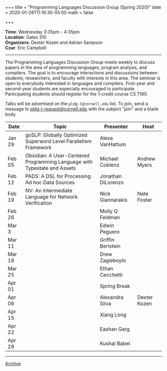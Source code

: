 +++
title = "Programming Languages Discussion Group (Spring 2020)"
date = 2020-01-28T11:16:30-05:00
math = false

+++

**Time**: Wednesday 3:35pm - 4:35pm <br/>
**Location**: Gates 310 <br/>
**Organizers**: Dexter Kozen and Adrian Sampson <br/>
**Czar**: Eric Campbell <br/>

---

The Programming Languages Discussion Group meets weekly to discuss papers in the area of programming languages, program analysis, and compilers. The goal is to encourage interactions and discussions between students, researchers, and faculty with interests in this area. The seminar is open to everybody interested in languages and compilers. First-year and second-year students are especially encouraged to participate. Participating students should register for the 1-credit course CS 7190.

Talks will be advertised on the `pldg-l@cornell.edu` list. To join, send a message to [pldg-l-request@cornell.edu][join-pldg] with the subject "join" and a blank body.


| Date            | Topic       | Presenter | Host |
|-----------------|-------------|-----------|------|
| Jan 29 | goSLP: Globally Optimized Superword Level Parallelism Framework  | Alexa VanHattum | |
| Feb 05 | Obsidian: A User-Centered Programming Language with Typestate and Assets  | Michael Coblenz | Andrew Myers |
| Feb 12 | PADS: A DSL for Processing Ad hoc Data Sources | Jonathan DiLorenzo | |
| Feb 19 | NV: An Intermediate Language for Network Verification | Nick Giannarakis | Nate Foster |
| Feb 26 |  | Molly Q Feldman | |
| Mar 3  |  | Edwin Peguero | |
| Mar 11 |  | Griffin Berlstein | |
| Mar 18 |  | Drew Zagieboylo | |
| Mar 25 |  | Ethan Cecchetti | |
| Apr 01 |  | Spring Break | |
| Apr 08 |  | Alexandra Silva | Dexter Kozen |
| Apr 15 |  | Xiang Long | |
| Apr 22 |  | Eashan Garg | |
| Apr 29 |  | Kushal Babel | |

---

[Archive](../)

[join-pldg]: mailto:pldg-l-request@cornell.edu?subject=join
